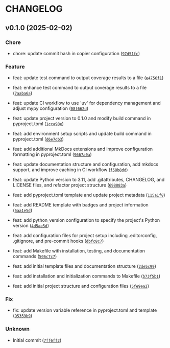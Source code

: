 # CHANGELOG



## v0.1.0 (2025-02-02)

### Chore

* chore: update commit hash in copier configuration ([`97d51fc`](https://github.com/entelecheia/hyperfast-uv-template/commit/97d51fc181f731cd57e5027e98727a9457581ce7))

### Feature

* feat: update test command to output coverage results to a file ([`e4756f1`](https://github.com/entelecheia/hyperfast-uv-template/commit/e4756f1f47a802d61778bfd9aefff1e079b7d328))

* feat: enhance test command to output coverage results to a file ([`7aaba6a`](https://github.com/entelecheia/hyperfast-uv-template/commit/7aaba6ac891694de208ec31f6a52f6514bd6807b))

* feat: update CI workflow to use &#39;uv&#39; for dependency management and adjust mypy configuration ([`08f662d`](https://github.com/entelecheia/hyperfast-uv-template/commit/08f662de12b620a7cfaca279dc2c626dd14d3bfe))

* feat: update project version to 0.1.0 and modify build command in pyproject.toml ([`1cca98e`](https://github.com/entelecheia/hyperfast-uv-template/commit/1cca98e1e212840792a17dcc47148f69b9c985a7))

* feat: add environment setup scripts and update build command in pyproject.toml ([`d6e7db3`](https://github.com/entelecheia/hyperfast-uv-template/commit/d6e7db346dc2818e3e6f213866dd2969755ac30c))

* feat: add additional MkDocs extensions and improve configuration formatting in pyproject.toml ([`9667a0a`](https://github.com/entelecheia/hyperfast-uv-template/commit/9667a0ac475a3cc515d856506c581b109c636718))

* feat: update documentation structure and configuration, add mkdocs support, and improve caching in CI workflow ([`f58b8dd`](https://github.com/entelecheia/hyperfast-uv-template/commit/f58b8dd912f2becce1e38c7a7b31a17c630267ce))

* feat: update Python version to 3.11, add .gitattributes, CHANGELOG, and LICENSE files, and refactor project structure ([`698883a`](https://github.com/entelecheia/hyperfast-uv-template/commit/698883a0d9d39a7768425517b833945edbd4ddef))

* feat: add pyproject.toml template and update project metadata ([`115a1f8`](https://github.com/entelecheia/hyperfast-uv-template/commit/115a1f8bebac73c260db08f6fabb5dc56331194b))

* feat: add README template with badges and project information ([`6aa1e5d`](https://github.com/entelecheia/hyperfast-uv-template/commit/6aa1e5da3fdb79e0629be7e3b77a553772d5641f))

* feat: add python_version configuration to specify the project&#39;s Python version ([`4d5ae5d`](https://github.com/entelecheia/hyperfast-uv-template/commit/4d5ae5d8a40f67cf300e837464a0de6d57f1f483))

* feat: add configuration files for project setup including .editorconfig, .gitignore, and pre-commit hooks ([`dbfc8c7`](https://github.com/entelecheia/hyperfast-uv-template/commit/dbfc8c7c0522f8faba142fe66872991e4c46db32))

* feat: add Makefile with installation, testing, and documentation commands ([`506c7c7`](https://github.com/entelecheia/hyperfast-uv-template/commit/506c7c77d303005aa99642bd6a5431e9dcf7fe5c))

* feat: add initial template files and documentation structure ([`2de5c99`](https://github.com/entelecheia/hyperfast-uv-template/commit/2de5c994d4afa6e828c5a0c4a870d3442f8186bb))

* feat: add installation and initialization commands to Makefile ([`b73f5b1`](https://github.com/entelecheia/hyperfast-uv-template/commit/b73f5b177209565ef9cadcaae09afab15a91e516))

* feat: add initial project structure and configuration files ([`5fe9ea2`](https://github.com/entelecheia/hyperfast-uv-template/commit/5fe9ea28653b2b9610d3b39c2afc5fb211c1cb24))

### Fix

* fix: update version variable reference in pyproject.toml and template ([`95359b9`](https://github.com/entelecheia/hyperfast-uv-template/commit/95359b906d11149ef3f8be9b04b908c896dea24c))

### Unknown

* Initial commit ([`7ff6ff2`](https://github.com/entelecheia/hyperfast-uv-template/commit/7ff6ff2f55c84da63ce88c3364b10abe86d3e3e4))
